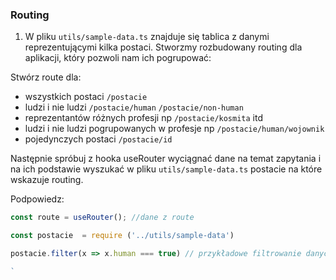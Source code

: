 ### Routing ###

1. W pliku `utils/sample-data.ts` znajduje się tablica z danymi reprezentującymi kilka postaci. Stworzmy rozbudowany routing dla aplikacji, który pozwoli nam ich pogrupować:

Stwórz route dla:
- wszystkich postaci `/postacie`
- ludzi i nie ludzi `/postacie/human` `/postacie/non-human`
- reprezentantów różnych profesji np `/postacie/kosmita` itd
- ludzi i nie ludzi pogrupowanych w profesje np `/postacie/human/wojownik`
- pojedynczych postaci `/postacie/id`

Następnie spróbuj z hooka useRouter wyciągnać dane na temat zapytania i na ich podstawie wyszukać w pliku `utils/sample-data.ts` postacie na które wskazuje routing.

Podpowiedz:
``` javascript
const route = useRouter(); //dane z route

const postacie  = require ('../utils/sample-data')

postacie.filter(x => x.human === true) // przykładowe filtrowanie danych

`

